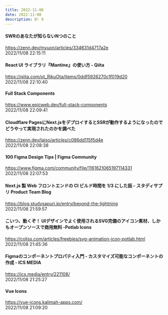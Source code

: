 ```yaml
---
title: 2022-11-08
date: 2022-11-08
description: B! 9
---
```


#### SWRのあなたが知らないNつのこと
https://zenn.dev/myuon/articles/334631d4717a2e<br>
2022/11/08 22:15:11<br>


#### React UI ライブラリ『Mantine』の使い方 - Qiita
https://qiita.com/ot_RikuOta/items/0ddf5926270c1f019d20<br>
2022/11/08 22:10:40<br>


#### Full Stack Components
https://www.epicweb.dev/full-stack-components<br>
2022/11/08 22:09:41<br>


#### Cloudflare PagesにNext.jsをデプロイするとSSRが動作するようになったのでどうやって実現されたのかを調べた
https://zenn.dev/laiso/articles/c086dd115f5d4e<br>
2022/11/08 22:08:38<br>


#### 100 Figma Design Tips | Figma Community
https://www.figma.com/community/file/1161621065197114331<br>
2022/11/08 22:07:53<br>


#### Next.js 製 Web フロントエンドの CI ビルド時間を 1/3 にした話 - スタディサプリ Product Team Blog
https://blog.studysapuri.jp/entry/beyond-the-lightning<br>
2022/11/08 21:59:57<br>


#### こいつ、動くぞ！ UIデザインでよく使用されるSVG完備のアイコン素材、しかもオープンソースで商用無料 -Potlab Icons
https://coliss.com/articles/freebies/svg-animation-icon-potlab.html<br>
2022/11/08 21:45:36<br>


#### Figmaのコンポーネントプロパティ入門 - カスタマイズ可能なコンポーネントの作成 - ICS MEDIA
https://ics.media/entry/221108/<br>
2022/11/08 21:25:27<br>


#### Vue Icons
https://vue-icons.kalimah-apps.com/<br>
2022/11/08 21:09:20<br>



